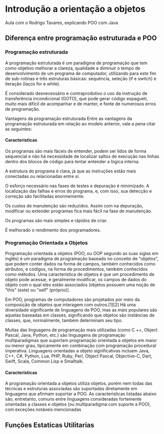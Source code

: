 # Introdução a orientação a objetos

Aula com o Rodrigo Tavares, explicando POO com Java

## Diferença entre programação estruturada e POO

### Programação estruturada

A programação estruturada é um paradigma de programação que tem como objetivo melhorar a clareza, qualidade e diminuir o tempo de desenvolvimento de um programa de computador, utilizando para este fim de sub-rotinas e três estruturas básicas: sequência, seleção (if e switch) e iteração (laços for e while).

É considerado desnecessário e contraprodutivo o uso da instrução de transferência incondicional (GOTO), que pode gerar código espagueti, muito mais difícil de acompanhar e de manter, e fonte de numerosos erros de programação.

Vantagens da programação estruturada
Entre as vantagens da programação estruturada em relação ao modelo anterior, vale a pena citar as seguintes:

#### Caracteristicas
Os programas são mais fáceis de entender, podem ser lidos de forma sequencial e não há necessidade de localizar saltos de execução nas linhas dentro dos blocos de código para tentar entender a lógica interna.

A estrutura do programa é clara, já que as instruções estão mais conectadas ou relacionadas entre si.

O esforço necessário nas fases de testes e depuração é minimizado. A localização das falhas e erros do programa, e, com isso, sua detecção e correção são facilitadas enormemente.

Os custos de manutenção são reduzidos. Assim com na depuração, modificar ou extender programas fica mais fácil na fase de manutenção.

Os programas são mais simples e rápidos de criar.

É melhorado o rendimento dos programadores.

### Programação Orientada a Objetos

Programação orientada a objetos (POO, ou OOP segundo as suas siglas em inglês) é um paradigma de programação baseado no conceito de "objetos", que podem conter dados na forma de campos, também conhecidos como atributos, e códigos, na forma de procedimentos, também conhecidos como métodos. Uma característica de objetos é que um procedimento de objeto pode acessar, e geralmente modificar, os campos de dados do objeto com o qual eles estão associados (objetos possuem uma noção de "this" (este) ou "self" (próprio)).

Em POO, programas de computadores são projetados por meio da composição de objetos que interagem com outros.[1][2] Há uma diversidade significante de linguagens de POO, mas as mais populares são aquelas baseadas em classes, significando que objetos são instâncias de classes, que, normalmente, também determinam seu tipo.

Muitas das linguagens de programação mais utilizadas (como C ++, Object Pascal, Java, Python, etc.) são linguagens de programação multiparadigmas que suportam programação orientada a objetos em maior ou menor grau, tipicamente em combinação com programação procedural imperativa. Linguagens orientadas a objeto significativas incluem Java, C++, C#, Python, Lua, PHP, Ruby, Perl, Object Pascal, Objective-C, Dart, Swift, Scala, Common Lisp e Smalltalk.

#### Características 

A programação orientada a objetos utiliza objetos, porém nem todas das técnicas e estruturas associadas são suportadas diretamente em linguagens que afirmam suportar a POO. As características listadas abaixo são, entretanto, comuns entre linguagens consideradas fortemente orientadas a classes e objetos (ou multiparadigma com suporte a POO), com exceções notáveis mencionadas


## Funções Estaticas Utilitarias

